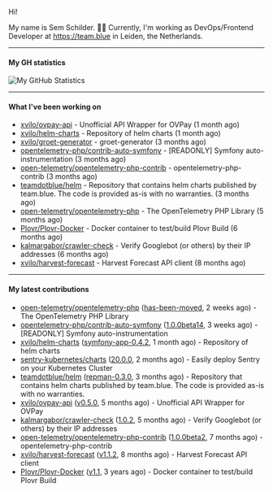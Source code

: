 Hi!

My name is Sem Schilder. 👋🏻 Currently, I'm working as DevOps/Frontend Developer at https://team.blue in Leiden, the Netherlands.

---

#### My GH statistics

![My GitHub Statistics](https://github-readme-stats.vercel.app/api?username=xvilo&show_icons=true&count_private=true&hide_title=true)

---

#### What I've been working on

- [xvilo/ovpay-api](https://github.com/xvilo/ovpay-api) - Unofficial API Wrapper for OVPay (1 month ago)
- [xvilo/helm-charts](https://github.com/xvilo/helm-charts) - Repository of helm charts (1 month ago)
- [xvilo/groet-generator](https://github.com/xvilo/groet-generator) - groet-generator (3 months ago)
- [opentelemetry-php/contrib-auto-symfony](https://github.com/opentelemetry-php/contrib-auto-symfony) - [READONLY] Symfony auto-instrumentation (3 months ago)
- [open-telemetry/opentelemetry-php-contrib](https://github.com/open-telemetry/opentelemetry-php-contrib) - opentelemetry-php-contrib (3 months ago)
- [teamdotblue/helm](https://github.com/teamdotblue/helm) - Repository that contains helm charts published by team.blue. The code is provided as-is with no warranties. (3 months ago)
- [open-telemetry/opentelemetry-php](https://github.com/open-telemetry/opentelemetry-php) - The OpenTelemetry PHP Library (5 months ago)
- [Plovr/Plovr-Docker](https://github.com/Plovr/Plovr-Docker) - Docker container to test/build Plovr Build (6 months ago)
- [kalmargabor/crawler-check](https://github.com/kalmargabor/crawler-check) - Verify Googlebot (or others) by their IP addresses (6 months ago)
- [xvilo/harvest-forecast](https://github.com/xvilo/harvest-forecast) - Harvest Forecast API client (8 months ago)

---

#### My latest contributions

- [open-telemetry/opentelemetry-php](https://github.com/open-telemetry/opentelemetry-php) ([has-been-moved](https://github.com/open-telemetry/opentelemetry-php/releases/tag/has-been-moved), 2 weeks ago) - The OpenTelemetry PHP Library
- [opentelemetry-php/contrib-auto-symfony](https://github.com/opentelemetry-php/contrib-auto-symfony) ([1.0.0beta14](https://github.com/opentelemetry-php/contrib-auto-symfony/releases/tag/1.0.0beta14), 3 weeks ago) - [READONLY] Symfony auto-instrumentation
- [xvilo/helm-charts](https://github.com/xvilo/helm-charts) ([symfony-app-0.4.2](https://github.com/xvilo/helm-charts/releases/tag/symfony-app-0.4.2), 1 month ago) - Repository of helm charts
- [sentry-kubernetes/charts](https://github.com/sentry-kubernetes/charts) ([20.0.0](https://github.com/sentry-kubernetes/charts/releases/tag/20.0.0), 2 months ago) - Easily deploy Sentry on your Kubernetes Cluster
- [teamdotblue/helm](https://github.com/teamdotblue/helm) ([repman-0.3.0](https://github.com/teamdotblue/helm/releases/tag/repman-0.3.0), 3 months ago) - Repository that contains helm charts published by team.blue. The code is provided as-is with no warranties.
- [xvilo/ovpay-api](https://github.com/xvilo/ovpay-api) ([v0.5.0](https://github.com/xvilo/ovpay-api/releases/tag/v0.5.0), 5 months ago) - Unofficial API Wrapper for OVPay
- [kalmargabor/crawler-check](https://github.com/kalmargabor/crawler-check) ([1.0.2](https://github.com/kalmargabor/crawler-check/releases/tag/1.0.2), 5 months ago) - Verify Googlebot (or others) by their IP addresses
- [open-telemetry/opentelemetry-php-contrib](https://github.com/open-telemetry/opentelemetry-php-contrib) ([1.0.0beta2](https://github.com/open-telemetry/opentelemetry-php-contrib/releases/tag/1.0.0beta2), 7 months ago) - opentelemetry-php-contrib
- [xvilo/harvest-forecast](https://github.com/xvilo/harvest-forecast) ([v1.1.2](https://github.com/xvilo/harvest-forecast/releases/tag/v1.1.2), 8 months ago) - Harvest Forecast API client
- [Plovr/Plovr-Docker](https://github.com/Plovr/Plovr-Docker) ([v1.1](https://github.com/Plovr/Plovr-Docker/releases/tag/v1.1), 3 years ago) - Docker container to test/build Plovr Build
